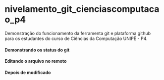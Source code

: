 # nivelamento_git_cienciascomputacao_p4
Demonstração do funcionamento da ferramenta git e plataforma github para os estudantes do curso de Ciências da Computação UNIPÊ - P4.
#### Demonstrando os status do git

#### Editando o arquivo no remoto




#### Depois de modificado